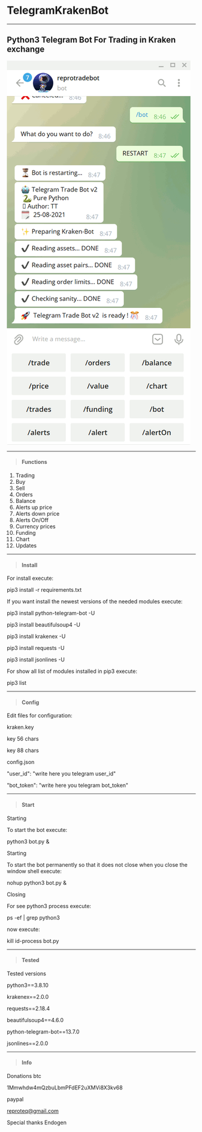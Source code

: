 # TelegramKrakenBot
---
## Python3 Telegram Bot For Trading in Kraken exchange

![alt tag](https://github.com/reproteq/TelegramKrakenBot/blob/main/TelegramKrakenBot.gif) 

---

> #### Functions

1. Trading
2. Buy
3. Sell
4. Orders 
5. Balance
6. Alerts up price 
7. Alerts down price 
8. Alerts On/Off
9. Currency prices 
10. Funding 
11. Chart 
12. Updates

---
> #### Install
For install execute:

pip3 install -r requirements.txt


If you want install the newest versions of the needed modules execute:

pip3 install python-telegram-bot -U

pip3 install beautifulsoup4 -U

pip3 install krakenex -U

pip3 install requests -U

pip3 install jsonlines -U

For show all list of modules installed in pip3 execute:

pip3 list


---
> #### Config

Edit files for configuration:

kraken.key

key 56 chars

key 88 chars




config.json

"user_id": "write here you telegram user_id"

"bot_token": "write here you telegram bot_token"


---
> #### Start

Starting

To start the bot execute:

python3 bot.py &



Starting

To start the bot permanently so that it does not close when you close the window shell execute:

nohup python3 bot.py &



Closing

For see python3 process execute:

ps -ef | grep python3

now execute:

kill id-process bot.py


---
> #### Tested

Tested versions

python3==3.8.10

krakenex==2.0.0

requests==2.18.4

beautifulsoup4==4.6.0

python-telegram-bot==13.7.0

jsonlines==2.0.0


---
> #### Info

Donations btc

1Mmwhdw4mQzbuLbmPFdEF2uXMVi8X3kv68

paypal 

reproteq@gmail.com

Special thanks Endogen
